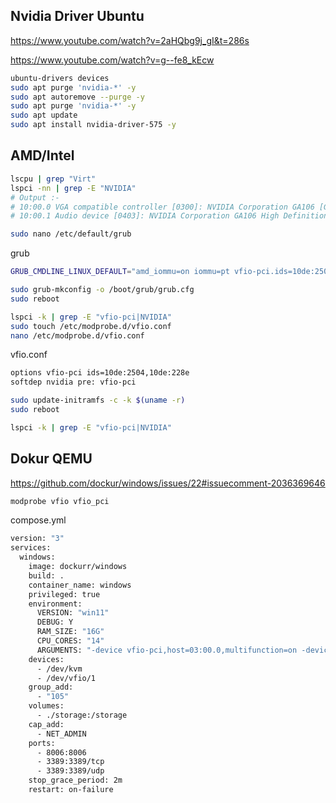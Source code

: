 ## Nvidia Driver Ubuntu

https://www.youtube.com/watch?v=2aHQbg9j_gI&t=286s

https://www.youtube.com/watch?v=g--fe8_kEcw

```bash
ubuntu-drivers devices
sudo apt purge 'nvidia-*' -y
sudo apt autoremove --purge -y
sudo apt purge 'nvidia-*' -y
sudo apt update
sudo apt install nvidia-driver-575 -y
```

## AMD/Intel

```bash
lscpu | grep "Virt"
lspci -nn | grep -E "NVIDIA"
# Output :-
# 10:00.0 VGA compatible controller [0300]: NVIDIA Corporation GA106 [GeForce RTX 3060 Lite Hash Rate] [10de:2504] (rev a1)
# 10:00.1 Audio device [0403]: NVIDIA Corporation GA106 High Definition Audio Controller [10de:228e] (rev a1)

```


```bash
sudo nano /etc/default/grub
```
grub
```bash
GRUB_CMDLINE_LINUX_DEFAULT="amd_iommu=on iommu=pt vfio-pci.ids=10de:2504,10de:228e"
```

```bash
sudo grub-mkconfig -o /boot/grub/grub.cfg
sudo reboot
```
```bash
lspci -k | grep -E "vfio-pci|NVIDIA"
sudo touch /etc/modprobe.d/vfio.conf
nano /etc/modprobe.d/vfio.conf
```

vfio.conf
```bash
options vfio-pci ids=10de:2504,10de:228e
softdep nvidia pre: vfio-pci
```

```bash
sudo update-initramfs -c -k $(uname -r)
sudo reboot
```
```bash
lspci -k | grep -E "vfio-pci|NVIDIA"
```

## Dokur QEMU
https://github.com/dockur/windows/issues/22#issuecomment-2036369646

```bash
modprobe vfio vfio_pci
```

compose.yml
```bash
version: "3"
services:
  windows:
    image: dockurr/windows
    build: .
    container_name: windows
    privileged: true
    environment:
      VERSION: "win11"
      DEBUG: Y
      RAM_SIZE: "16G"
      CPU_CORES: "14"
      ARGUMENTS: "-device vfio-pci,host=03:00.0,multifunction=on -device vfio-pci,host=04:00.0,multifunction=on"
    devices:
      - /dev/kvm
      - /dev/vfio/1
    group_add:
      - "105"
    volumes:
      - ./storage:/storage
    cap_add:
      - NET_ADMIN
    ports:
      - 8006:8006
      - 3389:3389/tcp
      - 3389:3389/udp
    stop_grace_period: 2m
    restart: on-failure
```
